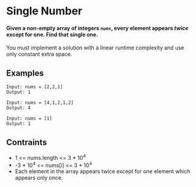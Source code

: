 # Single Number
#### Given a **non-empty** array of integers `nums`, every element appears *twice* except for one. Find that single one.

You must implement a solution with a linear runtime complexity and use only constant extra space.
## Examples
```
Input: nums = [2,2,1]
Output: 1
```
```
Input: nums = [4,1,2,1,2]
Output: 4
```
````
Input: nums = [1]
Output: 1
````
## Contraints
* 1 <= nums.length <= 3 * 10<sup>4</sup>
* -3 * 10<sup>4</sup> <= nums[i] <= 3 * 10<sup>4</sup>
* Each element in the array appears twice except for one element which appears only once.
